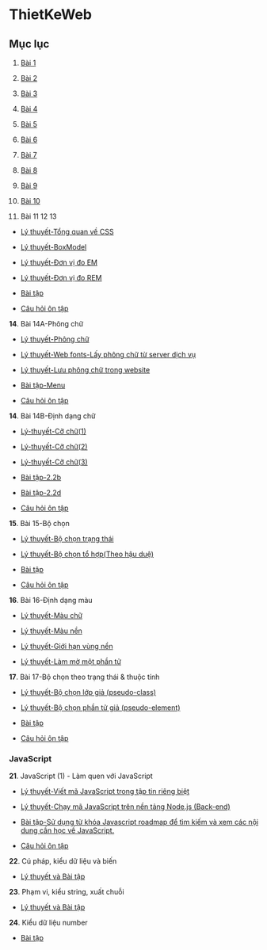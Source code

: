 # ThietKeWeb

## Mục lục

1. [Bài 1](Bai1_TKWeb/Index.md)

2. [Bài 2](Bai2_TKWeb/index.md)

3. [Bài 3](Bai3_TKWeb/index.md)

4. [Bài 4](Bai4_TKWeb/index.md)

5. [Bài 5](Bai5_TKWeb/index.md)

6. [Bài 6](Bai6_TKWeb/index.md)

7. [Bài 7](Bai7_TKWeb/index.md)

8. [Bài 8](Bai8_TKWeb/index.md)

9. [Bài 9](Bai9_TKWeb/index.md)

10. [Bài 10](Bai10_TKWeb/index.md)

11. Bài 11 12 13  

- [Lý thuyết-Tổng quan về CSS](Bai11_TKWeb/Bai11_LT1/index.html)

- [Lý thuyết-BoxModel](Bai11_BoxModel/index.html)

- [Lý thuyết-Đơn vị đo EM](Bai11_DonViDo-Em/index.html)

- [Lý thuyết-Đơn vị đo REM](Bai11_DonViDo-Rem/index.html)

 

- [Bài tập](Bai11_BaiTap1B/cooking.html)
 

- [Câu hỏi ôn tập](CauHoiOntap/index.md)

**14**. Bài 14A-Phông chữ
 

- [Lý thuyết-Phông chữ](Bai14_TKWeb/Lythuyet/phongchu.html)

- [Lý thuyết-Web fonts-Lấy phông chữ từ server dịch vụ](Bai14_TKWeb/Lythuyet/lt2.html)

- [Lý thuyết-Lưu phông chữ trong website](Bai14_TKWeb/Lythuyet/lt3.html)



- [Bài tập-Menu](Bai14_TKWeb/Lythuyet/BaiTap/menu.html)

- [Câu hỏi ôn tập](Bai14_TKWeb/index.md)<br>

**14**. Bài 14B-Định dạng chữ
 

- [Lý-thuyết-Cỡ chữ(1)](Bai14B_TKWeb/LyThuyet/lt1.html)

- [Lý-thuyết-Cỡ chữ(2)](Bai14B_TKWeb/LyThuyet/lt2.html)

- [Lý-thuyết-Cỡ chữ(3)](Bai14B_TKWeb/LyThuyet/lt3.html)

- [Bài tập-2.2b](Bai14B_TKWeb/BaiTap/menu.html)

- [Bài tập-2.2d](Bai14B_TKWeb/BaiTap/index.md)

- [Câu hỏi ôn tập](Bai14B_TKWeb/BaiTap/index2.md)

**15**. Bài 15-Bộ chọn

- [Lý thuyết-Bộ chọn trạng thái](Bai15_TKWeb/index.html)

- [Lý thuyết-Bộ chọn tổ hợp(Theo hậu duệ)](Bai15_TKWeb/index2.html)

- [Bài tập](Bai15_TKWeb/menu.html)

- [Câu hỏi ôn tập](Bai15_TKWeb/cauhoi.md)

**16**. Bài 16-Định dạng màu

- [Lý thuyết-Màu chữ](Bai16_TKWeb/index.html)

- [Lý thuyết-Màu nền](Bai16_TKWeb/index2.html)

- [Lý thuyết-Giới hạn vùng nền](Bai16_TKWeb/index3.html)

- [Lý thuyết-Làm mờ một phần tử](Bai16_TKWeb/index4.html)

**17**. Bài 17-Bộ chọn theo trạng thái & thuộc tính

- [Lý thuyết-Bộ chọn lớp giả (pseudo-class)](Bai17_TKWeb/pseudoclass.html)

- [Lý thuyết-Bộ chọn phần tử giả (pseudo-element)](Bai17_TKWeb/pseudoelement.html)

- [Bài tập](Bai17_TKWeb/menu/index.html)

- [Câu hỏi ôn tập](Bai17_TKWeb/index.md)
### JavaScript

**21**. JavaScript (1) - Làm quen với JavaScript

- [Lý thuyết-Viết mã JavaScript trong tập tin riêng biệt](JS/index.html)

- [Lý thuyết-Chạy mã JavaScript trên nền tảng Node.js (Back-end)](JS/node.md)

- [Bài tập-Sử dụng từ khóa Javascript roadmap để tìm kiếm và xem các nội dung cần học về JavaScript.](JS/roadmap.md)

- [Câu hỏi ôn tập](JS/cauhoi.md)

**22**. Cú pháp, kiểu dữ liệu và biến

- [Lý thuyết và Bài tập](JS/Bai22/index.md)

**23**. Phạm vi, kiểu string, xuất chuỗi

- [Lý thuyết và Bài tập](JS/Bai23/index.md)

**24**. Kiểu dữ liệu number

- [Bài tập](JS/Bai24/calculator.html)






